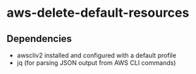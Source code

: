 # aws-delete-default-resources

## Dependencies
- awscliv2 installed and configured with a default profile
- jq (for parsing JSON output from AWS CLI commands)